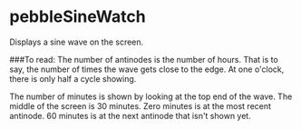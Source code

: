 pebbleSineWatch
===============

Displays a sine wave on the screen.  

###To read:
The number of antinodes is the number of hours.  That is to say, the number of times the wave gets close to the edge.  At one o'clock, there is only half a cycle showing.

The number of minutes is shown by looking at the top end of the wave.  The middle of the screen is 30 minutes.  Zero minutes is at the most recent antinode.  60 minutes is at the next antinode that isn't shown yet.

